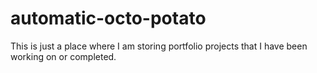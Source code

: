 # automatic-octo-potato
This is just a place where I am storing portfolio projects that I have been working on or completed.
